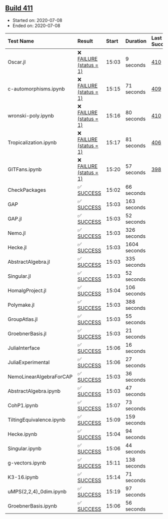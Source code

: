 ## [Build 411](https://oscarci.mathematik.uni-kl.de/job/oscar-stable/411/)

* Started on: 2020-07-08
* Ended on: 2020-07-08

| Test Name    | Result | Start | Duration | Last Success | First Failure |
|:-------------|:-------|:------|:---------|:-------------|:--------------|
| Oscar.jl | ❌ [FAILURE (status = 1)](https://oscarci.mathematik.uni-kl.de/job/oscar-stable/411/artifact/logs/build-411/Oscar.jl.log) | 15:03 | 9 seconds | [410](https://oscarci.mathematik.uni-kl.de/job/oscar-stable/410/) | [411](https://oscarci.mathematik.uni-kl.de/job/oscar-stable/411/) |
| c-automorphisms.ipynb | ❌ [FAILURE (status = 1)](https://oscarci.mathematik.uni-kl.de/job/oscar-stable/411/artifact/logs/build-411/c-automorphisms.ipynb.log) | 15:15 | 71 seconds | [409](https://oscarci.mathematik.uni-kl.de/job/oscar-stable/409/) | [410](https://oscarci.mathematik.uni-kl.de/job/oscar-stable/410/) |
| wronski-poly.ipynb | ❌ [FAILURE (status = 1)](https://oscarci.mathematik.uni-kl.de/job/oscar-stable/411/artifact/logs/build-411/wronski-poly.ipynb.log) | 15:16 | 80 seconds | [410](https://oscarci.mathematik.uni-kl.de/job/oscar-stable/410/) | [411](https://oscarci.mathematik.uni-kl.de/job/oscar-stable/411/) |
| Tropicalization.ipynb | ❌ [FAILURE (status = 1)](https://oscarci.mathematik.uni-kl.de/job/oscar-stable/411/artifact/logs/build-411/Tropicalization.ipynb.log) | 15:17 | 81 seconds | [406](https://oscarci.mathematik.uni-kl.de/job/oscar-stable/406/) | [407](https://oscarci.mathematik.uni-kl.de/job/oscar-stable/407/) |
| GITFans.ipynb | ❌ [FAILURE (status = 1)](https://oscarci.mathematik.uni-kl.de/job/oscar-stable/411/artifact/logs/build-411/GITFans.ipynb.log) | 15:20 | 57 seconds | [398](https://oscarci.mathematik.uni-kl.de/job/oscar-stable/398/) | [399](https://oscarci.mathematik.uni-kl.de/job/oscar-stable/399/) |
| CheckPackages | ✅ [SUCCESS](https://oscarci.mathematik.uni-kl.de/job/oscar-stable/411/artifact/logs/build-411/CheckPackages.log) | 15:02 | 66 seconds |  |  |
| GAP | ✅ [SUCCESS](https://oscarci.mathematik.uni-kl.de/job/oscar-stable/411/artifact/logs/build-411/GAP.log) | 15:03 | 163 seconds |  |  |
| GAP.jl | ✅ [SUCCESS](https://oscarci.mathematik.uni-kl.de/job/oscar-stable/411/artifact/logs/build-411/GAP.jl.log) | 15:03 | 52 seconds |  |  |
| Nemo.jl | ✅ [SUCCESS](https://oscarci.mathematik.uni-kl.de/job/oscar-stable/411/artifact/logs/build-411/Nemo.jl.log) | 15:03 | 326 seconds |  |  |
| Hecke.jl | ✅ [SUCCESS](https://oscarci.mathematik.uni-kl.de/job/oscar-stable/411/artifact/logs/build-411/Hecke.jl.log) | 15:03 | 1604 seconds |  |  |
| AbstractAlgebra.jl | ✅ [SUCCESS](https://oscarci.mathematik.uni-kl.de/job/oscar-stable/411/artifact/logs/build-411/AbstractAlgebra.jl.log) | 15:03 | 335 seconds |  |  |
| Singular.jl | ✅ [SUCCESS](https://oscarci.mathematik.uni-kl.de/job/oscar-stable/411/artifact/logs/build-411/Singular.jl.log) | 15:03 | 52 seconds |  |  |
| HomalgProject.jl | ✅ [SUCCESS](https://oscarci.mathematik.uni-kl.de/job/oscar-stable/411/artifact/logs/build-411/HomalgProject.jl.log) | 15:04 | 106 seconds |  |  |
| Polymake.jl | ✅ [SUCCESS](https://oscarci.mathematik.uni-kl.de/job/oscar-stable/411/artifact/logs/build-411/Polymake.jl.log) | 15:03 | 388 seconds |  |  |
| GroupAtlas.jl | ✅ [SUCCESS](https://oscarci.mathematik.uni-kl.de/job/oscar-stable/411/artifact/logs/build-411/GroupAtlas.jl.log) | 15:03 | 55 seconds |  |  |
| GroebnerBasis.jl | ✅ [SUCCESS](https://oscarci.mathematik.uni-kl.de/job/oscar-stable/411/artifact/logs/build-411/GroebnerBasis.jl.log) | 15:03 | 21 seconds |  |  |
| JuliaInterface | ✅ [SUCCESS](https://oscarci.mathematik.uni-kl.de/job/oscar-stable/411/artifact/logs/build-411/JuliaInterface.log) | 15:06 | 16 seconds |  |  |
| JuliaExperimental | ✅ [SUCCESS](https://oscarci.mathematik.uni-kl.de/job/oscar-stable/411/artifact/logs/build-411/JuliaExperimental.log) | 15:06 | 27 seconds |  |  |
| NemoLinearAlgebraForCAP | ✅ [SUCCESS](https://oscarci.mathematik.uni-kl.de/job/oscar-stable/411/artifact/logs/build-411/NemoLinearAlgebraForCAP.log) | 15:03 | 36 seconds |  |  |
| AbstractAlgebra.ipynb | ✅ [SUCCESS](https://oscarci.mathematik.uni-kl.de/job/oscar-stable/411/artifact/logs/build-411/AbstractAlgebra.ipynb.log) | 15:03 | 47 seconds |  |  |
| CohP1.ipynb | ✅ [SUCCESS](https://oscarci.mathematik.uni-kl.de/job/oscar-stable/411/artifact/logs/build-411/CohP1.ipynb.log) | 15:07 | 73 seconds |  |  |
| TiltingEquivalence.ipynb | ✅ [SUCCESS](https://oscarci.mathematik.uni-kl.de/job/oscar-stable/411/artifact/logs/build-411/TiltingEquivalence.ipynb.log) | 15:09 | 159 seconds |  |  |
| Hecke.ipynb | ✅ [SUCCESS](https://oscarci.mathematik.uni-kl.de/job/oscar-stable/411/artifact/logs/build-411/Hecke.ipynb.log) | 15:04 | 94 seconds |  |  |
| Singular.ipynb | ✅ [SUCCESS](https://oscarci.mathematik.uni-kl.de/job/oscar-stable/411/artifact/logs/build-411/Singular.ipynb.log) | 15:06 | 44 seconds |  |  |
| g-vectors.ipynb | ✅ [SUCCESS](https://oscarci.mathematik.uni-kl.de/job/oscar-stable/411/artifact/logs/build-411/g-vectors.ipynb.log) | 15:11 | 138 seconds |  |  |
| K3-16.ipynb | ✅ [SUCCESS](https://oscarci.mathematik.uni-kl.de/job/oscar-stable/411/artifact/logs/build-411/K3-16.ipynb.log) | 15:14 | 71 seconds |  |  |
| uMPS(2,2,4)_0dim.ipynb | ✅ [SUCCESS](https://oscarci.mathematik.uni-kl.de/job/oscar-stable/411/artifact/logs/build-411/uMPS-2-2-4-_0dim.ipynb.log) | 15:19 | 97 seconds |  |  |
| GroebnerBasis.ipynb | ✅ [SUCCESS](https://oscarci.mathematik.uni-kl.de/job/oscar-stable/411/artifact/logs/build-411/GroebnerBasis.ipynb.log) | 15:06 | 56 seconds |  |  |
